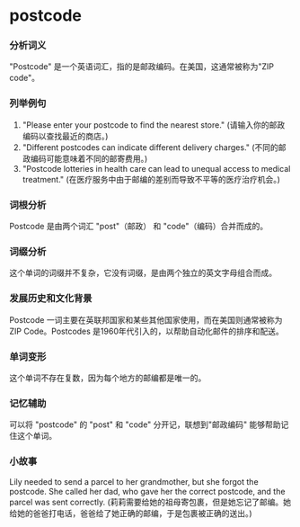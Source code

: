 # postcode

### 分析词义

  

"Postcode" 是一个英语词汇，指的是邮政编码。在美国，这通常被称为"ZIP code"。

  

### 列举例句

  

1.  "Please enter your postcode to find the nearest store." (请输入你的邮政编码以查找最近的商店。)
2.  "Different postcodes can indicate different delivery charges." (不同的邮政编码可能意味着不同的邮寄费用。)
3.  "Postcode lotteries in health care can lead to unequal access to medical treatment." (在医疗服务中由于邮编的差别而导致不平等的医疗治疗机会。)

  

### 词根分析

  

Postcode 是由两个词汇 "post"（邮政） 和 "code"（编码）合并而成的。

  

### 词缀分析

  

这个单词的词缀并不复杂，它没有词缀，是由两个独立的英文字母组合而成。

  

### 发展历史和文化背景

  

Postcode 一词主要在英联邦国家和某些其他国家使用，而在美国则通常被称为 ZIP Code。Postcodes 是1960年代引入的，以帮助自动化邮件的排序和配送。

  

### 单词变形

  

这个单词不存在复数，因为每个地方的邮编都是唯一的。

  

### 记忆辅助

  

可以将 "postcode" 的 "post" 和 "code" 分开记，联想到"邮政编码" 能够帮助记住这个单词。

  

### 小故事

  

Lily needed to send a parcel to her grandmother, but she forgot the postcode. She called her dad, who gave her the correct postcode, and the parcel was sent correctly. (莉莉需要给她的祖母寄包裹，但是她忘记了邮编。她给她的爸爸打电话，爸爸给了她正确的邮编，于是包裹被正确的送出。)
